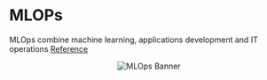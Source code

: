 
# MLOPs
MLOps combine machine learning, applications development and IT operations [Reference](https://skaftenicki.github.io/dtu_mlops)
<p align="center">
  <img src="https://skaftenicki.github.io/dtu_mlops/figures/mlops.png?raw=true" alt="MLOps Banner"/>
</p>



